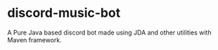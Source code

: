 # discord-music-bot
A Pure Java based discord bot made using JDA and other utilities with Maven framework.
